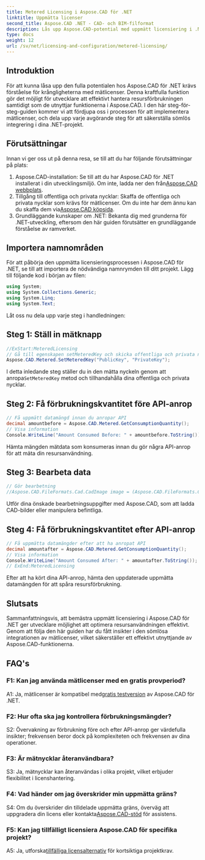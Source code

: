 ```yaml
---
title: Metered Licensing i Aspose.CAD för .NET
linktitle: Uppmätta licenser
second_title: Aspose.CAD .NET - CAD- och BIM-filformat
description: Lås upp Aspose.CAD-potential med uppmätt licensiering i .NET. Optimera resursanvändningen sömlöst. Utforska vår steg-för-steg-guide.
type: docs
weight: 12
url: /sv/net/licensing-and-configuration/metered-licensing/
---
```

## Introduktion

För att kunna låsa upp den fulla potentialen hos Aspose.CAD för .NET krävs förståelse för krångligheterna med mätlicenser. Denna kraftfulla funktion gör det möjligt för utvecklare att effektivt hantera resursförbrukningen samtidigt som de utnyttjar funktionerna i Aspose.CAD. I den här steg-för-steg-guiden kommer vi att fördjupa oss i processen för att implementera mätlicenser, och dela upp varje avgörande steg för att säkerställa sömlös integrering i dina .NET-projekt.

## Förutsättningar

Innan vi ger oss ut på denna resa, se till att du har följande förutsättningar på plats:
1.  Aspose.CAD-installation: Se till att du har Aspose.CAD för .NET installerat i din utvecklingsmiljö. Om inte, ladda ner den från[Aspose.CAD webbplats](https://releases.aspose.com/cad/net/).
2.  Tillgång till offentliga och privata nycklar: Skaffa de offentliga och privata nycklar som krävs för mätlicenser. Om du inte har dem ännu kan du skaffa dem via[Aspose.CAD köpsida](https://purchase.aspose.com/buy).
3. Grundläggande kunskaper om .NET: Bekanta dig med grunderna för .NET-utveckling, eftersom den här guiden förutsätter en grundläggande förståelse av ramverket.

## Importera namnområden

För att påbörja den uppmätta licensieringsprocessen i Aspose.CAD för .NET, se till att importera de nödvändiga namnrymden till ditt projekt. Lägg till följande kod i början av filen:
```csharp
using System;
using System.Collections.Generic;
using System.Linq;
using System.Text;
```

Låt oss nu dela upp varje steg i handledningen:

## Steg 1: Ställ in mätknapp

```csharp
//ExStart:MeteredLicensing
// Gå till egenskapen setMeteredKey och skicka offentliga och privata nycklar som parametrar
Aspose.CAD.Metered.SetMeteredKey("PublicKey", "PrivateKey");
```

 I detta inledande steg ställer du in den mätta nyckeln genom att anropa`SetMeteredKey` metod och tillhandahålla dina offentliga och privata nycklar.

## Steg 2: Få förbrukningskvantitet före API-anrop

```csharp
// Få uppmätt datamängd innan du anropar API
decimal amountbefore = Aspose.CAD.Metered.GetConsumptionQuantity();
// Visa information
Console.WriteLine("Amount Consumed Before: " + amountbefore.ToString());
```

Hämta mängden mätdata som konsumeras innan du gör några API-anrop för att mäta din resursanvändning.

## Steg 3: Bearbeta data

```csharp
// Gör bearbetning
//Aspose.CAD.FileFormats.Cad.CadImage image = (Aspose.CAD.FileFormats.Cad.CadImage)Aspose.CAD.Image.load("BlockRefDgn.dwg");
```

Utför dina önskade bearbetningsuppgifter med Aspose.CAD, som att ladda CAD-bilder eller manipulera befintliga.

## Steg 4: Få förbrukningskvantitet efter API-anrop

```csharp
// Få uppmätta datamängder efter att ha anropat API
decimal amountafter = Aspose.CAD.Metered.GetConsumptionQuantity();
// Visa information
Console.WriteLine("Amount Consumed After: " + amountafter.ToString());
// ExEnd:MeteredLicensing
```

Efter att ha kört dina API-anrop, hämta den uppdaterade uppmätta datamängden för att spåra resursförbrukning.

## Slutsats

Sammanfattningsvis, att bemästra uppmätt licensiering i Aspose.CAD för .NET ger utvecklare möjlighet att optimera resursanvändningen effektivt. Genom att följa den här guiden har du fått insikter i den sömlösa integrationen av mätlicenser, vilket säkerställer ett effektivt utnyttjande av Aspose.CAD-funktionerna.

## FAQ's

### F1: Kan jag använda mätlicenser med en gratis provperiod?

 A1: Ja, mätlicenser är kompatibel med[gratis testversion](https://releases.aspose.com/) av Aspose.CAD för .NET.

### F2: Hur ofta ska jag kontrollera förbrukningsmängder?

S2: Övervakning av förbrukning före och efter API-anrop ger värdefulla insikter; frekvensen beror dock på komplexiteten och frekvensen av dina operationer.

### F3: Är mätnycklar återanvändbara?

S3: Ja, mätnycklar kan återanvändas i olika projekt, vilket erbjuder flexibilitet i licenshantering.

### F4: Vad händer om jag överskrider min uppmätta gräns?

 S4: Om du överskrider din tilldelade uppmätta gräns, överväg att uppgradera din licens eller kontakta[Aspose.CAD-stöd](https://forum.aspose.com/c/cad/19) för assistens.

### F5: Kan jag tillfälligt licensiera Aspose.CAD för specifika projekt?

 A5: Ja, utforska[tillfälliga licensalternativ](https://purchase.aspose.com/temporary-license/) för kortsiktiga projektkrav.